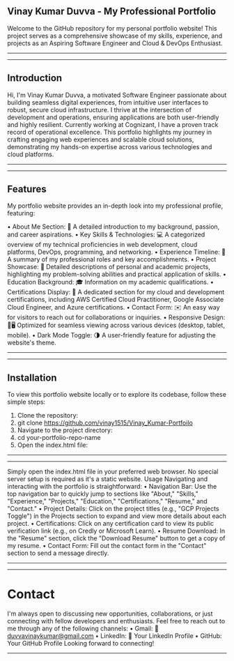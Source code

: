 ## Vinay Kumar Duvva - My Professional Portfolio

Welcome to the GitHub repository for my personal portfolio website! This project serves as a comprehensive showcase of my skills, experience, and projects as an Aspiring Software Engineer and Cloud & DevOps Enthusiast.

---

---
## Introduction

Hi, I'm Vinay Kumar Duvva, a motivated Software Engineer passionate about building seamless digital experiences, from intuitive user interfaces to robust, secure cloud infrastructure. I thrive at the intersection of development and operations, ensuring applications are both user-friendly and highly resilient.
Currently working at Cognizant, I have a proven track record of operational excellence. This portfolio highlights my journey in crafting engaging web experiences and scalable cloud solutions, demonstrating my hands-on expertise across various technologies and cloud platforms.

---

---
## Features

My portfolio website provides an in-depth look into my professional profile, featuring:

•	About Me Section: 👤 A detailed introduction to my background, passion, and career aspirations.
•	Key Skills & Technologies: 💻 A categorized overview of my technical proficiencies in web development, cloud platforms, DevOps, programming, and networking.
•	Experience Timeline: 💼 A summary of my professional roles and key accomplishments.
•	Project Showcase: 🚀 Detailed descriptions of personal and academic projects, highlighting my problem-solving abilities and practical application of skills.
•	Education Background: 🎓 Information on my academic qualifications.
•	Certifications Display: 🏅 A dedicated section for my cloud and development certifications, including AWS Certified Cloud Practitioner, Google Associate Cloud Engineer, and Azure certifications.
•	Contact Form: ✉️ An easy way for visitors to reach out for collaborations or inquiries.
•	Responsive Design: 📱🖥️ Optimized for seamless viewing across various devices (desktop, tablet, mobile).
•	Dark Mode Toggle: 🌗 A user-friendly feature for adjusting the website's theme.

---

---
## Installation
To view this portfolio website locally or to explore its codebase, follow these simple steps:
1.	Clone the repository:
2.	git clone https://github.com/vinay1515/Vinay_Kumar-Portfoilo
3.	Navigate to the project directory:
4.	cd your-portfolio-repo-name
5.	Open the index.html file:

---- 

----
Simply open the index.html file in your preferred web browser. No special server setup is required as it's a static website.
Usage
Navigating and interacting with the portfolio is straightforward:
•	Navigation Bar: Use the top navigation bar to quickly jump to sections like "About," "Skills," "Experience," "Projects," "Education," "Certifications," "Resume," and "Contact."
•	Project Details: Click on the project titles (e.g., "GCP Projects Toggle") in the Projects section to expand and view more details about each project.
•	Certifications: Click on any certification card to view its public verification link (e.g., on Credly or Microsoft Learn).
•	Resume Download: In the "Resume" section, click the "Download Resume" button to get a copy of my resume.
•	Contact Form: Fill out the contact form in the "Contact" section to send a message directly.


---

---
# Contact
I'm always open to discussing new opportunities, collaborations, or just connecting with fellow developers and enthusiasts. Feel free to reach out to me through any of the following channels:
•	Gmail: 📧 duvvavinaykumar@gmail.com
•	LinkedIn: 🔗 Your LinkedIn Profile
•	GitHub: Your GitHub Profile
Looking forward to connecting!

---